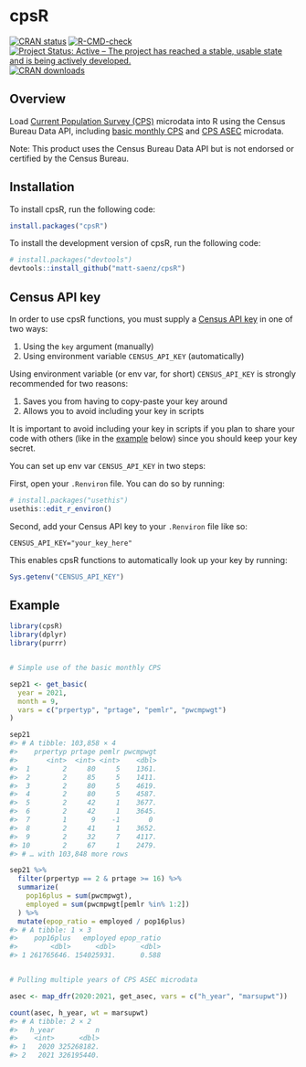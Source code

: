 
<!-- README.md is generated from README.Rmd. Please edit that file -->

# cpsR

<!-- badges: start -->

[![CRAN
status](https://www.r-pkg.org/badges/version/cpsR)](https://CRAN.R-project.org/package=cpsR)
[![R-CMD-check](https://github.com/matt-saenz/cpsR/workflows/R-CMD-check/badge.svg)](https://github.com/matt-saenz/cpsR/actions)
[![Project Status: Active – The project has reached a stable, usable
state and is being actively
developed.](https://www.repostatus.org/badges/latest/active.svg)](https://www.repostatus.org/#active)
[![CRAN
downloads](https://cranlogs.r-pkg.org/badges/grand-total/cpsR)](https://cran.r-project.org/package=cpsR)

<!-- badges: end -->

## Overview

Load [Current Population Survey
(CPS)](https://www.census.gov/programs-surveys/cps/about.html) microdata
into R using the Census Bureau Data API, including [basic monthly
CPS](https://www.census.gov/data/datasets/time-series/demo/cps/cps-basic.html)
and [CPS
ASEC](https://www.census.gov/data/datasets/time-series/demo/cps/cps-asec.html)
microdata.

Note: This product uses the Census Bureau Data API but is not endorsed
or certified by the Census Bureau.

## Installation

To install cpsR, run the following code:

``` r
install.packages("cpsR")
```

To install the development version of cpsR, run the following code:

``` r
# install.packages("devtools")
devtools::install_github("matt-saenz/cpsR")
```

## Census API key

In order to use cpsR functions, you must supply a [Census API
key](https://api.census.gov/data/key_signup.html) in one of two ways:

1.  Using the `key` argument (manually)
2.  Using environment variable `CENSUS_API_KEY` (automatically)

Using environment variable (or env var, for short) `CENSUS_API_KEY` is
strongly recommended for two reasons:

1.  Saves you from having to copy-paste your key around
2.  Allows you to avoid including your key in scripts

It is important to avoid including your key in scripts if you plan to
share your code with others (like in the [example](#example) below)
since you should keep your key secret.

You can set up env var `CENSUS_API_KEY` in two steps:

First, open your `.Renviron` file. You can do so by running:

``` r
# install.packages("usethis")
usethis::edit_r_environ()
```

Second, add your Census API key to your `.Renviron` file like so:

    CENSUS_API_KEY="your_key_here"

This enables cpsR functions to automatically look up your key by
running:

``` r
Sys.getenv("CENSUS_API_KEY")
```

## Example

``` r
library(cpsR)
library(dplyr)
library(purrr)


# Simple use of the basic monthly CPS

sep21 <- get_basic(
  year = 2021,
  month = 9,
  vars = c("prpertyp", "prtage", "pemlr", "pwcmpwgt")
)

sep21
#> # A tibble: 103,858 × 4
#>    prpertyp prtage pemlr pwcmpwgt
#>       <int>  <int> <int>    <dbl>
#>  1        2     80     5    1361.
#>  2        2     85     5    1411.
#>  3        2     80     5    4619.
#>  4        2     80     5    4587.
#>  5        2     42     1    3677.
#>  6        2     42     1    3645.
#>  7        1      9    -1       0 
#>  8        2     41     1    3652.
#>  9        2     32     7    4117.
#> 10        2     67     1    2479.
#> # … with 103,848 more rows

sep21 %>%
  filter(prpertyp == 2 & prtage >= 16) %>%
  summarize(
    pop16plus = sum(pwcmpwgt),
    employed = sum(pwcmpwgt[pemlr %in% 1:2])
  ) %>%
  mutate(epop_ratio = employed / pop16plus)
#> # A tibble: 1 × 3
#>    pop16plus   employed epop_ratio
#>        <dbl>      <dbl>      <dbl>
#> 1 261765646. 154025931.      0.588


# Pulling multiple years of CPS ASEC microdata

asec <- map_dfr(2020:2021, get_asec, vars = c("h_year", "marsupwt"))

count(asec, h_year, wt = marsupwt)
#> # A tibble: 2 × 2
#>   h_year          n
#>    <int>      <dbl>
#> 1   2020 325268182.
#> 2   2021 326195440.
```
